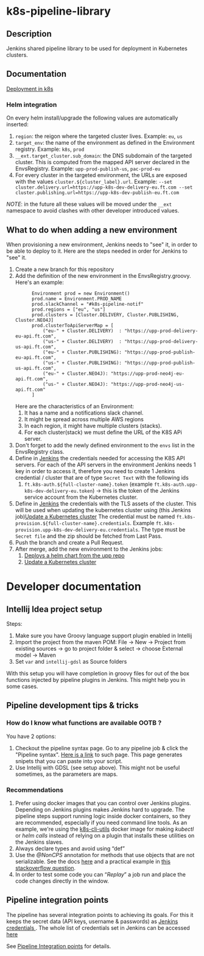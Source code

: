 # k8s-pipeline-library

## Description
Jenkins shared pipeline library to be used for deployment in Kubernetes clusters.

## Documentation
[Deployment in k8s](https://docs.google.com/a/ft.com/document/d/15ecubJwkszH1B360Ah31uXy2UekpWlgfEmQeH9_wko8/edit?usp=sharing)

### Helm integration
On every helm install/upgrade the following values are automatically inserted:

1. `region`: the reigon where the targeted cluster lives. Example: `eu`, `us`
1. `target_env`: the name of the environment as defined in the Environment registry. Example: `k8s`, `prod`
1. `__ext.target_cluster.sub_domain`: the DNS subdomain of the targeted cluster. This is computed from the mapped API server declared in the EnvsRegistry. Example: `upp-prod-publish-us`, `pac-prod-eu`
1. For every cluster in the targeted environment, the URLs are exposed with the values `cluster.${cluster_label}.url`. Example: `--set cluster.delivery.url=https://upp-k8s-dev-delivery-eu.ft.com --set cluster.publishing.url=https://upp-k8s-dev-publish-eu.ft.com`

*NOTE*: in the future all these values will be moved under the `__ext` namespace to avoid clashes with other developer introduced values.

## What to do when adding a new environment
When provisioning a new environment, Jenkins needs to "see" it, in order to be able to deploy to it.
Here are the steps needed in order for Jenkins to "see" it.

1.  Create a new branch for this repository
1. Add the definition of the new environment in the EnvsRegistry.groovy. Here's an example:
    ```
          Environment prod = new Environment()
          prod.name = Environment.PROD_NAME
          prod.slackChannel = "#k8s-pipeline-notif"
          prod.regions = ["eu", "us"]
          prod.clusters = [Cluster.DELIVERY, Cluster.PUBLISHING, Cluster.NEO4J]
          prod.clusterToApiServerMap = [
              ("eu-" + Cluster.DELIVERY)  : "https://upp-prod-delivery-eu-api.ft.com",
              ("us-" + Cluster.DELIVERY)  : "https://upp-prod-delivery-us-api.ft.com",
              ("eu-" + Cluster.PUBLISHING): "https://upp-prod-publish-eu-api.ft.com",
              ("us-" + Cluster.PUBLISHING): "https://upp-prod-publish-us-api.ft.com",
              ("eu-" + Cluster.NEO4J): "https://upp-prod-neo4j-eu-api.ft.com",
              ("us-" + Cluster.NEO4J): "https://upp-prod-neo4j-us-api.ft.com"
          ]
    ```
    Here are the characteristics of an Environment:
      1. It has a name and a notifications slack channel.
      1. It might be spread across multiple AWS regions
      1. In each region, it might have multiple clusters (stacks).
      1. For each cluster(stack) we must define the URL of the K8S APi server.
1. Don't forget to add the newly defined environment to the `envs` list in the EnvsRegistry class.
1. Define in [Jenkins](https://upp-k8s-jenkins.in.ft.com/job/k8s-deployment/credentials/store/folder/domain/_/) the credentials needed for accessing the K8S API servers.
For each of the API servers in the environment Jenkins needs 1 key in order to access it, therefore you need to create 1 Jenkins credential / cluster that are of type `Secret Text` with the following ids
    1. `ft.k8s-auth.${full-cluster-name}.token` (example `ft.k8s-auth.upp-k8s-dev-delivery-eu.token`) -> this is the token of the Jenkins service account from the Kubernetes cluster.
1. Define in [Jenkins](https://upp-k8s-jenkins.in.ft.com/job/k8s-deployment/credentials/store/folder/domain/_/) the credentials with the TLS assets of the cluster.
   This will be used when updating the kubernetes cluster using (this Jenkins job)[Update a Kubernetes cluster](https://upp-k8s-jenkins.in.ft.com/job/k8s-deployment/job/utils/job/update-cluster/)
   The credential must be named `ft.k8s-provision.${full-cluster-name}.credentials`. Example `ft.k8s-provision.upp-k8s-dev-delivery-eu.credentials`.
   The type must be `Secret file` and the zip should be fetched from Last Pass.
1. Push the branch and create a Pull Request.
1. After merge, add the new environment to the Jenkins jobs:
    1. [Deploys a helm chart from the upp repo](https://upp-k8s-jenkins.in.ft.com/job/k8s-deployment/job/utils/job/deploy-upp-helm-chart/)
    1. [Update a Kubernetes cluster](https://upp-k8s-jenkins.in.ft.com/job/k8s-deployment/job/utils/job/update-cluster/)

# Developer documentation
## Intellij Idea project setup
Steps:

1. Make sure you have Groovy language support plugin enabled in Intellij
1. Import the project from the maven POM: File -> New -> Project from existing sources -> go to project folder & select -> choose External model -> Maven
1. Set `var` and `intellij-gdsl` as Source folders

With this setup you will have completion in groovy files for out of the box functions injected by pipeline plugins in Jenkins.
This might help you in some cases.

## Pipeline development tips & tricks
### How do I know what functions are available OOTB ?
You have 2 options:

1. Checkout the pipeline syntax page. Go to any pipeline job & click the "Pipeline syntax". [Here is a link](https://upp-k8s-jenkins.in.ft.com/job/k8s-deployment/job/utils/job/diff-between-envs/pipeline-syntax/) to such page.
    This page generates snipets that you can paste into your script.
1. Use Intellij with GDSL (see setup above). This might not be useful sometimes, as the parameters are maps.
### Recommendations

1. Prefer using docker images that you can control over Jenkins plugins. Depending on Jenkins plugins makes Jenkins hard to upgrade.
   The pipeline steps support running logic inside docker containers, so they are recommended, especially if you need command line tools.
   As an example, we're using the [k8s-cli-utils](https://github.com/Financial-Times/k8s-cli-utils) docker image for making *kubectl* or *helm calls* instead of relying on a plugin that installs these utilities on the Jenkins slaves.
2.  Always declare types and avoid using “def”
3. Use the *@NonCPS* annotation for methods that use objects that are not serializable. See the docs [here](https://github.com/jenkinsci/workflow-cps-plugin/blob/master/README.md) and a practical example in [this stackoverflow question](https://stackoverflow.com/questions/42295921/what-is-the-effect-on-noncps-in-a-jenkins-pipeline-script).
5.  In order to test some code you can “*Replay*” a job run and place the code changes directly in the window.

## Pipeline integration points
The pipeline has several integration points to achieving its goals. For this it keeps the secret data (API keys, username & passwords) as [Jenkins credentials
](https://jenkins.io/doc/book/using/using-credentials/). The whole list of credentials set in Jenkins can be accessed [here
](https://upp-k8s-jenkins.in.ft.com/job/k8s-deployment/credentials/)

See [Pipeline Integration points](Pipeline_integration_points.md) for details.